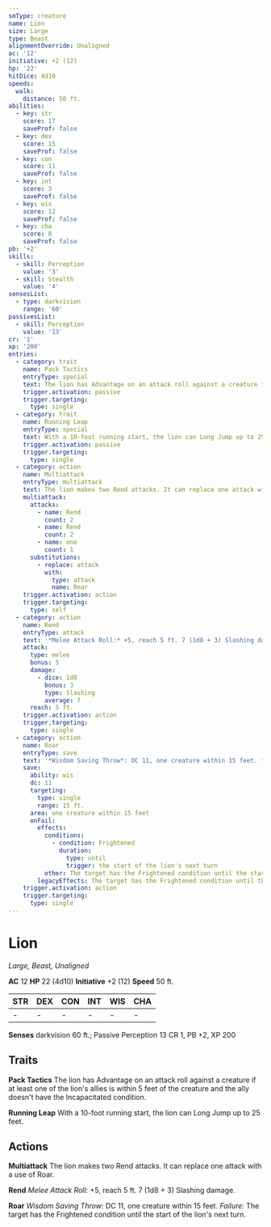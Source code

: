 ```yaml
---
smType: creature
name: Lion
size: Large
type: Beast
alignmentOverride: Unaligned
ac: '12'
initiative: +2 (12)
hp: '22'
hitDice: 4d10
speeds:
  walk:
    distance: 50 ft.
abilities:
  - key: str
    score: 17
    saveProf: false
  - key: dex
    score: 15
    saveProf: false
  - key: con
    score: 11
    saveProf: false
  - key: int
    score: 3
    saveProf: false
  - key: wis
    score: 12
    saveProf: false
  - key: cha
    score: 8
    saveProf: false
pb: '+2'
skills:
  - skill: Perception
    value: '3'
  - skill: Stealth
    value: '4'
sensesList:
  - type: darkvision
    range: '60'
passivesList:
  - skill: Perception
    value: '13'
cr: '1'
xp: '200'
entries:
  - category: trait
    name: Pack Tactics
    entryType: special
    text: The lion has Advantage on an attack roll against a creature if at least one of the lion's allies is within 5 feet of the creature and the ally doesn't have the Incapacitated condition.
    trigger.activation: passive
    trigger.targeting:
      type: single
  - category: trait
    name: Running Leap
    entryType: special
    text: With a 10-foot running start, the lion can Long Jump up to 25 feet.
    trigger.activation: passive
    trigger.targeting:
      type: single
  - category: action
    name: Multiattack
    entryType: multiattack
    text: The lion makes two Rend attacks. It can replace one attack with a use of Roar.
    multiattack:
      attacks:
        - name: Rend
          count: 2
        - name: Rend
          count: 2
        - name: one
          count: 1
      substitutions:
        - replace: attack
          with:
            type: attack
            name: Roar
    trigger.activation: action
    trigger.targeting:
      type: self
  - category: action
    name: Rend
    entryType: attack
    text: '*Melee Attack Roll:* +5, reach 5 ft. 7 (1d8 + 3) Slashing damage.'
    attack:
      type: melee
      bonus: 5
      damage:
        - dice: 1d8
          bonus: 3
          type: Slashing
          average: 7
      reach: 5 ft.
    trigger.activation: action
    trigger.targeting:
      type: single
  - category: action
    name: Roar
    entryType: save
    text: '*Wisdom Saving Throw*: DC 11, one creature within 15 feet. *Failure:*  The target has the Frightened condition until the start of the lion''s next turn.'
    save:
      ability: wis
      dc: 11
      targeting:
        type: single
        range: 15 ft.
      area: one creature within 15 feet
      onFail:
        effects:
          conditions:
            - condition: Frightened
              duration:
                type: until
                trigger: the start of the lion's next turn
          other: The target has the Frightened condition until the start of the lion's next turn.
        legacyEffects: The target has the Frightened condition until the start of the lion's next turn.
    trigger.activation: action
    trigger.targeting:
      type: single
---
```


# Lion
*Large, Beast, Unaligned*

**AC** 12
**HP** 22 (4d10)
**Initiative** +2 (12)
**Speed** 50 ft.

| STR | DEX | CON | INT | WIS | CHA |
| --- | --- | --- | --- | --- | --- |
| - | - | - | - | - | - |

**Senses** darkvision 60 ft.; Passive Perception 13
CR 1, PB +2, XP 200

## Traits

**Pack Tactics**
The lion has Advantage on an attack roll against a creature if at least one of the lion's allies is within 5 feet of the creature and the ally doesn't have the Incapacitated condition.

**Running Leap**
With a 10-foot running start, the lion can Long Jump up to 25 feet.

## Actions

**Multiattack**
The lion makes two Rend attacks. It can replace one attack with a use of Roar.

**Rend**
*Melee Attack Roll:* +5, reach 5 ft. 7 (1d8 + 3) Slashing damage.

**Roar**
*Wisdom Saving Throw*: DC 11, one creature within 15 feet. *Failure:*  The target has the Frightened condition until the start of the lion's next turn.
